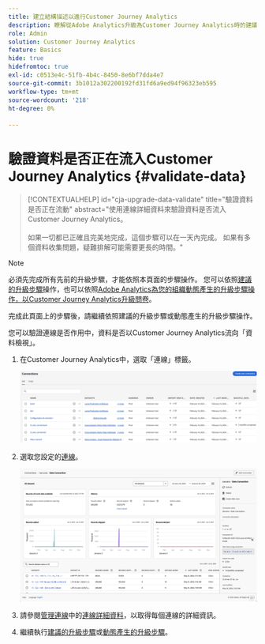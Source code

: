 ```yaml
---
title: 建立結構描述以進行Customer Journey Analytics
description: 瞭解從Adobe Analytics升級為Customer Journey Analytics時的建議路徑
role: Admin
solution: Customer Journey Analytics
feature: Basics
hide: true
hidefromtoc: true
exl-id: c0513e4c-51fb-4b4c-8450-8e6bf7dda4e7
source-git-commit: 3b1012a302200192fd31fd6a9ed94f96323eb595
workflow-type: tm+mt
source-wordcount: '218'
ht-degree: 0%

---
```


# 驗證資料是否正在流入Customer Journey Analytics {#validate-data}

<!-- markdownlint-disable MD034 -->

>[!CONTEXTUALHELP]
>id="cja-upgrade-data-validate"
>title="驗證資料是否正在流動"
>abstract="使用連線詳細資料來驗證資料是否流入Customer Journey Analytics。<br><br>如果一切都已正確且完美地完成，這個步驟可以在一天內完成。 如果有多個資料收集問題，疑難排解可能需要更長的時間。"

<!-- markdownlint-enable MD034 -->

>[!NOTE]
> 
>必須先完成所有先前的升級步驟，才能依照本頁面的步驟操作。 您可以依照[建議的升級步驟](/help/getting-started/cja-upgrade/cja-upgrade-recommendations.md#recommended-upgrade-steps-for-most-organizations)操作，也可以依照[Adobe Analytics為您的組織動態產生的升級步驟操作，以Customer Journey Analytics升級問卷](https://gigazelle.github.io/cja-ttv/)。
>
>完成此頁面上的步驟後，請繼續依照建議的升級步驟或動態產生的升級步驟操作。

您可以驗證連線是否作用中，資料是否以Customer Journey Analytics流向「資料檢視」。

1. 在Customer Journey Analytics中，選取「連線」標籤。

   ![清單檢視](assets/list-view.png)

1. 選取您設定的[連線](/help/getting-started/cja-upgrade/cja-upgrade-connection.md)。

   ![顯示Widget和設定的所有資料集視窗](assets/conn-details.png)

1. 請參閱[管理連線](/help/connections/manage-connections.md)中的[連線詳細資料](/help/connections/manage-connections.md#manage-connections)，以取得每個連線的詳細資訊。

1. 繼續執行[建議的升級步驟](/help/getting-started/cja-upgrade/cja-upgrade-recommendations.md#recommended-upgrade-steps-for-most-organizations)或[動態產生的升級步驟](https://gigazelle.github.io/cja-ttv/)。

<!-- Should we duplicate the content here or single source it with /help/connections/manage-connections.md -->
